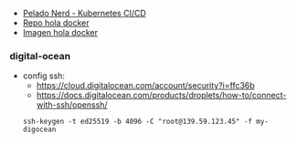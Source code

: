 - [Pelado Nerd - Kubernetes CI/CD](https://youtu.be/IdOO3R_1F08)
- [Repo hola docker](https://github.com/pablokbs/hola-docker/blob/master/index.html)
- [Imagen hola docker](https://hub.docker.com/r/pablokbs/hola-docker/tags)

### digital-ocean
- config ssh:
  - https://cloud.digitalocean.com/account/security?i=ffc36b
  - https://docs.digitalocean.com/products/droplets/how-to/connect-with-ssh/openssh/
  ```
  ssh-keygen -t ed25519 -b 4096 -C "root@139.59.123.45" -f my-digocean
  ```